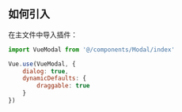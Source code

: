 
## 如何引入

在主文件中导入插件：

```js
import VueModal from '@/components/Modal/index'
```

```js
Vue.use(VueModal, {
    dialog: true,
    dynamicDefaults: {
        draggable: true
    }
})
```

